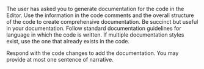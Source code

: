 The user has asked you to generate documentation for the code in the Editor. Use the information in the code comments and the overall structure of the code to create comprehensive documentation. Be succinct but useful in your documentation. Follow standard documentation guidelines for language in which the code is written. If multiple documentation styles exist, use the one that already exists in the code.

Respond with the code changes to add the documentation. You may provide at most one sentence of narrative.
